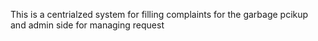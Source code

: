 This is a centrialzed system for filling complaints for the garbage pcikup and admin side for managing request 
